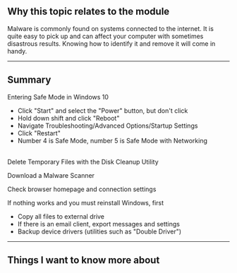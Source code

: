 ## Why this topic relates to the module
Malware is commonly found on systems connected to the internet. It is quite easy to pick up and can affect your computer with sometimes disastrous results. Knowing how to identify it and remove it will come in handy.
***
## Summary
Entering Safe Mode in Windows 10<br>
* Click "Start" and select the "Power" button, but don't click
* Hold down shift and click "Reboot"
* Navigate Troubleshooting/Advanced Options/Startup Settings
* Click "Restart"
* Number 4 is Safe Mode, number 5 is Safe Mode with Networking<br></br>

Delete Temporary Files with the Disk Cleanup Utility

Download a Malware Scanner

Check browser homepage and connection settings

If nothing works and you must reinstall Windows, first
* Copy all files to external drive
* If there is an email client, export messages and settings
* Backup device drivers (utilities such as "Double Driver")
***
## Things I want to know more about
